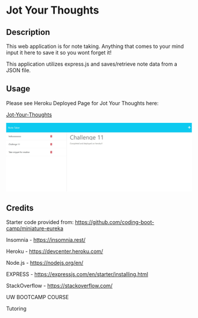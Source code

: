 # Jot Your Thoughts

## Description

This web application is for note taking.  Anything that comes to your mind input it here to save it so you wont forget it!

This application utilizes express.js and saves/retrieve note data from a JSON file.

## Usage

Please see Heroku Deployed Page for Jot Your Thoughts here:

<a href="https://shielded-woodland-32106.herokuapp.com/notes">Jot-Your-Thoughts</a>

![alt text](/11snipet.jpg)

## Credits

Starter code provided from:
https://github.com/coding-boot-camp/miniature-eureka

Insomnia - https://insomnia.rest/

Heroku - https://devcenter.heroku.com/

Node.js - https://nodejs.org/en/

EXPRESS - https://expressjs.com/en/starter/installing.html

StackOverflow - https://stackoverflow.com/

UW BOOTCAMP COURSE

Tutoring